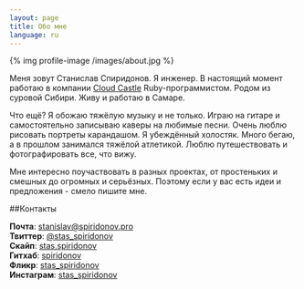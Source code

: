 ```yaml
---
layout: page
title: Обо мне
language: ru
---
```


{% img profile-image /images/about.jpg %}

Меня зовут Станислав Спиридонов. Я инженер. В настоящий момент работаю в компании [Cloud Castle](http://cloudcastlegroup.com/) Ruby-программистом. Родом из суровой Сибири. Живу и работаю в Самаре.

Что ещё? Я обожаю тяжёлую музыку и не только. Играю на гитаре и самостоятельно записываю каверы на любимые песни. Очень люблю рисовать портреты карандашом. Я убеждённый холостяк. Много бегаю, а в прошлом занимался тяжёлой атлетикой. Люблю путешествовать и фотографировать все, что вижу.

Мне интересно поучаствовать в разных проектах, от простеньких и смешных до огромных и серьёзных. Поэтому если у вас есть идеи и предложения - смело пишите мне.

##Контакты

**Почта**: [stanislav@spiridonov.pro](mailto:stanislav@spiridonov.pro)  
**Твиттер**: [@stas_spiridonov](http://twitter.com/stas_spiridonov)  
**Скайп**: [stas.spiridonov](skype:stas.spiridonov?call)  
**Гитхаб**: [spiridonov](https://github.com/spiridonov)  
**Фликр**: [stas_spiridonov](http://www.flickr.com/photos/stas_spiridonov/sets/)  
**Инстаграм**: [stas_spiridonov](http://instagram.com/stas_spiridonov)  